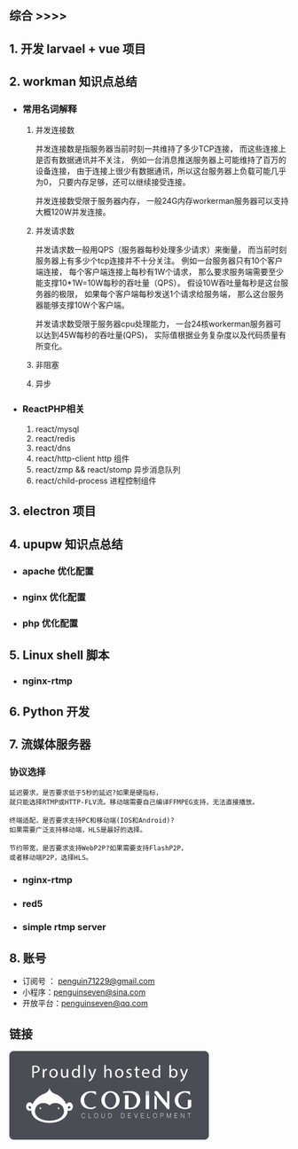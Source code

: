 




## 综合 >>>>

## 1. 开发 larvael + vue 项目

## 2. workman 知识点总结

- ### 常用名词解释

    1. 并发连接数  
    
        并发连接数是指服务器当前时刻一共维持了多少TCP连接，
        而这些连接上是否有数据通讯并不关注，
        例如一台消息推送服务器上可能维持了百万的设备连接，
        由于连接上很少有数据通讯，所以这台服务器上负载可能几乎为0，
        只要内存足够，还可以继续接受连接。
        
        并发连接数受限于服务器内存，
        一般24G内存workerman服务器可以支持大概120W并发连接。

    2. 并发请求数
    
        并发请求数一般用QPS（服务器每秒处理多少请求）来衡量，
        而当前时刻服务器上有多少个tcp连接并不十分关注。
        例如一台服务器只有10个客户端连接，
        每个客户端连接上每秒有1W个请求，
        那么要求服务端需要至少能支撑10*1W=10W每秒的吞吐量（QPS）。
        假设10W吞吐量每秒是这台服务器的极限，
        如果每个客户端每秒发送1个请求给服务端，
        那么这台服务器能够支撑10W个客户端。
        
        并发请求数受限于服务器cpu处理能力，
        一台24核workerman服务器可以达到45W每秒的吞吐量(QPS)，
        实际值根据业务复杂度以及代码质量有所变化。
    
    3. 非阻塞
    
    4. 异步
        
        
        
- ### ReactPHP相关
    1. react/mysql
    1. react/redis
    1. react/dns  
    1. react/http-client        http 组件
    1. react/zmp && react/stomp 异步消息队列
    1. react/child-process      进程控制组件

## 3. electron 项目

## 4. upupw 知识点总结  
    
 - ### apache 优化配置
 - ### nginx 优化配置
 - ### php 优化配置
 
## 5. Linux shell 脚本
 - ### nginx-rtmp

## 6. Python 开发

## 7. 流媒体服务器

### 协议选择
 
    延迟要求，是否要求低于5秒的延迟?如果是硬指标，
    就只能选择RTMP或HTTP-FLV流。移动端需要自己编译FFMPEG支持，无法直接播放。
    
    终端适配，是否要求支持PC和移动端(IOS和Android)?
    如果需要广泛支持移动端，HLS是最好的选择。
    
    节约带宽，是否要求支持WebP2P?如果需要支持FlashP2P，
    或者移动端P2P，选择HLS。
 
 - ### nginx-rtmp
 - ### red5
 - ### simple rtmp server
 
 
## 8. 账号

- 订阅号 ： penguin71229@gmail.com
- 小程序：penguinseven@sina.com
- 开放平台：penguinseven@qq.com

## 链接

![](./coding.png)
 
 

 
 
 
